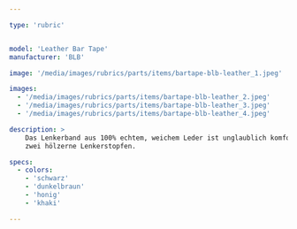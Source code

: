 ```yaml
---

type: 'rubric'


model: 'Leather Bar Tape'
manufacturer: 'BLB'

image: '/media/images/rubrics/parts/items/bartape-blb-leather_1.jpeg'

images:
  - '/media/images/rubrics/parts/items/bartape-blb-leather_2.jpeg'
  - '/media/images/rubrics/parts/items/bartape-blb-leather_3.jpeg'
  - '/media/images/rubrics/parts/items/bartape-blb-leather_4.jpeg'

description: >
    Das Lenkerband aus 100% echtem, weichem Leder ist unglaublich komfortabel. Die Packung enthält
    zwei hölzerne Lenkerstopfen.

specs:
  - colors:
    - 'schwarz'
    - 'dunkelbraun'
    - 'honig'
    - 'khaki'

---
```


